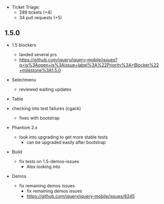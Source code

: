 * Ticket Triage:
  * 289 tickets (+4)
  * 34 pull requests (+5)

## 1.5.0
* 1.5 blockers
  * landed several prs
  * https://github.com/jquery/jquery-mobile/issues?q=is%3Aopen+is%3Aissue+label%3A%22Priority%3A+Blocker%22+milestone%3A1.5.0
* Selectmenu
  * reviewed waiting updates
 * Table
  * checking into test failures (cgack)
    * fixes with bootstrap
* Phantom 2.x
  * look into upgrading to get more stable tests
    * can be upgraded easily after bootstrap

* Build
  * fix tests on 1.5-demos-issues
    * Alex looking into

* Demos
  * fix remaining demos issues
    * fix remaining demos issues
    * https://github.com/jquery/jquery-mobile/issues/8245

